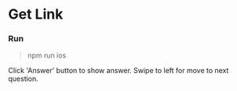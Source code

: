 # Get Link


### Run
> npm run ios

Click 'Answer' button to show answer.
Swipe to left for move to next question.